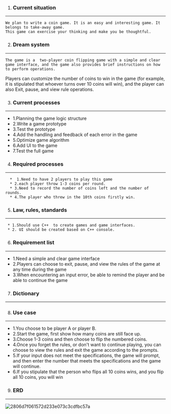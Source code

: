 1. ### Current situation
-----------

    We plan to write a coin game. It is an easy and interesting game. It belongs to take-away game. 
    This game can exercise your thinking and make you be thoughtful.
    

2. ###  Dream system
 -------------
  
    The game is a  two-player coin flipping game with a simple and clear game interface, and the game also provides brief instructions on how to perform operations.
   Players can customize the number of coins to win in the game (for example, it is stipulated that whoever turns over 10 coins will win), and the player can also
   Exit, pause, and view rule operations.
    
3. ### Current processes
 ---------------
   * 1.Planning the game logic structure
   * 2.Write a game prototype
   * 3.Test the prototype
   * 4.Add the handling and feedback of each error in the game
   * 5.Optimize game algorithm
   * 6.Add UI to the game
   * 7.Test the full game



4. ### Required processes
--------------
      *  1.Need to have 2 players to play this game 
      * 2.each player throw 1-3 coins per round.
      * 3.Need to record the number of coins left and the number of rounds.
      * 4.The player who threw in the 10th coins firstly win.


5. ### Law, rules, standards
----------------
     * 1.Should use C++  to create games and game interfaces.
     * 2. UI should be created based on C++ console.


6. ### Requirement list
----------------
   * 1.Need a simple and clear game interface
   * 2.Players can choose to exit, pause, and view the rules of the game at any time during the game
   * 3.When encountering an input error, be able to remind the player and be able to continue the game
   

7. ### Dictionary
--------------

8. ### Use case
---------------- 
   * 1.You choose to be player A or player B.
   * 2.Start the game, first show how many coins are still face up.
   * 3.Choose 1-3 coins and then choose to flip the numbered coins.
   * 4.Once you forget the rules, or don't want to continue playing, you can choose to view the rules and exit the game according to the prompts.
   * 5.If your input does not meet the specifications, the game will prompt, and then enter the number that meets the specifications and the game will continue.
   * 6.If you stipulate that the person who flips all 10 coins wins, and you flip all 10 coins, you will win
9. ### ERD
 -------------
![2806d7f061572d233e073c3cdfbc57a](https://user-images.githubusercontent.com/78998273/134819649-22638f78-4cc4-406c-a9f4-c4676a5c0fa6.png)
